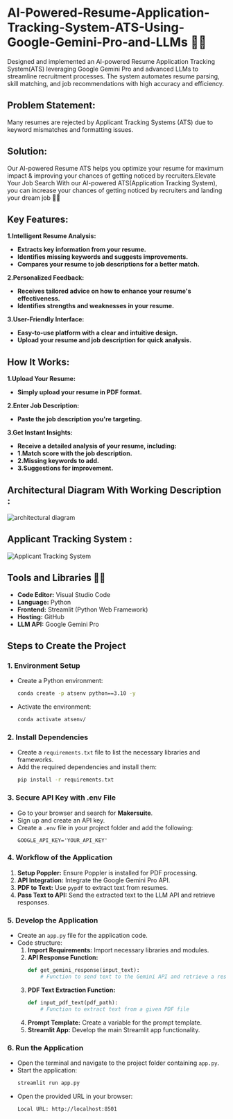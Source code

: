 # AI-Powered-Resume-Application-Tracking-System-ATS-Using-Google-Gemini-Pro-and-LLMs 🚀💥
Designed and implemented an AI-powered Resume Application Tracking System(ATS) leveraging Google Gemini Pro and advanced LLMs to streamline recruitment processes. The system automates resume parsing, skill matching, and job recommendations with high accuracy and efficiency.

## Problem Statement: 
Many resumes are rejected by Applicant Tracking Systems (ATS) due to keyword mismatches and formatting issues.

## Solution: 
Our AI-powered Resume ATS helps you optimize your resume for maximum impact & improving your chances of getting noticed by recruiters.Elevate Your Job Search With our AI-powered ATS(Application Tracking System), you can increase your chances of getting noticed by recruiters and landing your dream job 🚀💥

## Key Features:

**1.Intelligent Resume Analysis:**
- **Extracts key information from your resume.**
- **Identifies missing keywords and suggests improvements.**
- **Compares your resume to job descriptions for a better match.**

**2.Personalized Feedback:**
- **Receives tailored advice on how to enhance your resume's effectiveness.**
- **Identifies strengths and weaknesses in your resume.**

**3.User-Friendly Interface:**
- **Easy-to-use platform with a clear and intuitive design.**
- **Upload your resume and job description for quick analysis.**

## How It Works:

**1.Upload Your Resume:**
- **Simply upload your resume in PDF format.**

**2.Enter Job Description:**
- **Paste the job description you're targeting.**

**3.Get Instant Insights:**
- **Receive a detailed analysis of your resume, including:**
- **1.Match score with the job description.**
- **2.Missing keywords to add.**
- **3.Suggestions for improvement.**

## Architectural Diagram With Working Description : 
![architectural diagram](https://github.com/user-attachments/assets/fa04a229-68f0-4065-80d6-f6d46892a646)

## Applicant Tracking System : 
![Applicant Tracking System](https://github.com/user-attachments/assets/49678cf9-1610-474c-983f-6e1a6edb19c4)

## Tools and Libraries 🚀💥
- **Code Editor:** Visual Studio Code
- **Language:** Python
- **Frontend:** Streamlit (Python Web Framework)
- **Hosting:** GitHub
- **LLM API:** Google Gemini Pro

## Steps to Create the Project

### 1. Environment Setup
- Create a Python environment:
  ```bash
  conda create -p atsenv python==3.10 -y
  ```
- Activate the environment:
  ```bash
  conda activate atsenv/
  ```

### 2. Install Dependencies
- Create a `requirements.txt` file to list the necessary libraries and frameworks.
- Add the required dependencies and install them:
  ```bash
  pip install -r requirements.txt
  ```

### 3. Secure API Key with .env File
- Go to your browser and search for **Makersuite**.
- Sign up and create an API key.
- Create a `.env` file in your project folder and add the following:
  ```plaintext
  GOOGLE_API_KEY='YOUR_API_KEY'
  ```

### 4. Workflow of the Application
1. **Setup Poppler:** Ensure Poppler is installed for PDF processing.
2. **API Integration:** Integrate the Google Gemini Pro API.
3. **PDF to Text:** Use `pypdf` to extract text from resumes.
4. **Pass Text to API:** Send the extracted text to the LLM API and retrieve responses.

### 5. Develop the Application
- Create an `app.py` file for the application code.
- Code structure:
  1. **Import Requirements:** Import necessary libraries and modules.
  2. **API Response Function:**
     ```python
     def get_gemini_response(input_text):
         # Function to send text to the Gemini API and retrieve a response
     ```
  3. **PDF Text Extraction Function:**
     ```python
     def input_pdf_text(pdf_path):
         # Function to extract text from a given PDF file
     ```
  4. **Prompt Template:** Create a variable for the prompt template.
  5. **Streamlit App:** Develop the main Streamlit app functionality.

### 6. Run the Application
- Open the terminal and navigate to the project folder containing `app.py`.
- Start the application:
  ```bash
  streamlit run app.py
  ```
- Open the provided URL in your browser:
  ```plaintext
  Local URL: http://localhost:8501

